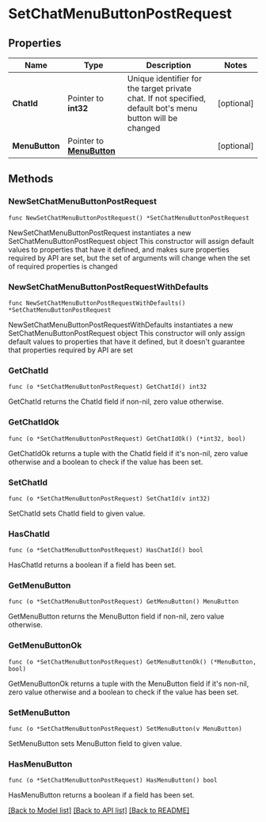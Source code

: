 # SetChatMenuButtonPostRequest

## Properties

Name | Type | Description | Notes
------------ | ------------- | ------------- | -------------
**ChatId** | Pointer to **int32** | Unique identifier for the target private chat. If not specified, default bot&#39;s menu button will be changed | [optional] 
**MenuButton** | Pointer to [**MenuButton**](MenuButton.md) |  | [optional] 

## Methods

### NewSetChatMenuButtonPostRequest

`func NewSetChatMenuButtonPostRequest() *SetChatMenuButtonPostRequest`

NewSetChatMenuButtonPostRequest instantiates a new SetChatMenuButtonPostRequest object
This constructor will assign default values to properties that have it defined,
and makes sure properties required by API are set, but the set of arguments
will change when the set of required properties is changed

### NewSetChatMenuButtonPostRequestWithDefaults

`func NewSetChatMenuButtonPostRequestWithDefaults() *SetChatMenuButtonPostRequest`

NewSetChatMenuButtonPostRequestWithDefaults instantiates a new SetChatMenuButtonPostRequest object
This constructor will only assign default values to properties that have it defined,
but it doesn't guarantee that properties required by API are set

### GetChatId

`func (o *SetChatMenuButtonPostRequest) GetChatId() int32`

GetChatId returns the ChatId field if non-nil, zero value otherwise.

### GetChatIdOk

`func (o *SetChatMenuButtonPostRequest) GetChatIdOk() (*int32, bool)`

GetChatIdOk returns a tuple with the ChatId field if it's non-nil, zero value otherwise
and a boolean to check if the value has been set.

### SetChatId

`func (o *SetChatMenuButtonPostRequest) SetChatId(v int32)`

SetChatId sets ChatId field to given value.

### HasChatId

`func (o *SetChatMenuButtonPostRequest) HasChatId() bool`

HasChatId returns a boolean if a field has been set.

### GetMenuButton

`func (o *SetChatMenuButtonPostRequest) GetMenuButton() MenuButton`

GetMenuButton returns the MenuButton field if non-nil, zero value otherwise.

### GetMenuButtonOk

`func (o *SetChatMenuButtonPostRequest) GetMenuButtonOk() (*MenuButton, bool)`

GetMenuButtonOk returns a tuple with the MenuButton field if it's non-nil, zero value otherwise
and a boolean to check if the value has been set.

### SetMenuButton

`func (o *SetChatMenuButtonPostRequest) SetMenuButton(v MenuButton)`

SetMenuButton sets MenuButton field to given value.

### HasMenuButton

`func (o *SetChatMenuButtonPostRequest) HasMenuButton() bool`

HasMenuButton returns a boolean if a field has been set.


[[Back to Model list]](../README.md#documentation-for-models) [[Back to API list]](../README.md#documentation-for-api-endpoints) [[Back to README]](../README.md)


